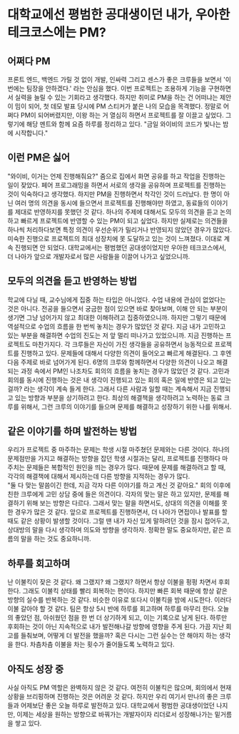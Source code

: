 # 대학교에선 평범한 공대생이던 내가, 우아한테크코스에는 PM?  

## 어쩌다 PM
프론트 엔드, 백엔드 가릴 것 없이 개발, 인싸력 그리고 센스가 좋은 크루들을 보면서 '이번에는 팀장을 안하겠다.' 라는 안심을 했다. 
이번 프로젝트는 조용하게 기능을 구현하면서 실력을 늘릴 수 있는 기회라고 생각했다. 하지만 취미로 PM을 하는 건 어떠냐는 제안이 밈이 되어, 첫 데모 발표 당시에 PM 스티커가 붙은 나의 모습을 목격했다. 정말로 어쩌다 PM이 되어버렸지만, 이왕 하는 거 열심히 하면서 프로젝트를 잘 이끌고 싶었다.
그렇기에 해당 멘트와 함께 요즘 하루를 정리하고 있다.
"금일 와이비의 코드가 빛나는 밤에 시작합니다."

## 이런 PM은 싫어
"와이비, 이거는 언제 진행해줘요?"
줌으로 집에서 화면 공유를 하고 작업을 진행하는 일이 잦았다. 페어 프로그래밍을 하면서 서로의 생각을 공유하며 프로젝트를 진행하는 것이 익숙하다고 생각했다. 하지만 PM을 진행하면서 착각인 것이 드러났다. 한 명이 아닌 여러 명의 의견을 동시에 들으면서 프로젝트를 진행해야만 하였고, 동료들의 이야기를 제대로 반영하지를 못했던 것 같다. 하나의 주제에 대해서도 모두의 의견을 듣고 논의하고 빠르게 프로젝트에 반영할 수 있는 PM이 되고 싶었다. 하지만 실제로는 의견들을 하나씩 처리하다보면 특정 의견이 우선순위가 밀리거나 반영되지 않았던 경우가 많았다. 미숙한 진행으로 프로젝트의 최대 성장치에 못 도달하고 있는 것이 느껴졌다.
이대로 계속 진행되면 안 되었다. 대학교에서는 평범했던 공대생이었지만 우아한 테크코스에서, 더 나아가 앞으로 개발자로서 많은 사람들을 이끌어 나가고 싶었으니까.

## 모두의 의견을 듣고 반영하는 방법
학교에 다닐 때, 교수님에게 집중 하는 타입은 아니었다. 수업 내용에 관심이 없었다는 것은 아니다. 전공을 들으면서 궁금한 점이 있으면 바로 찾아보며, 이해 안 되는 부분이 생기면 그냥 넘어가지 않고 최대한 이해하려고 집중하였으니까. 하지만 그렇기 때문에 역설적으로 수업의 흐름을 한 번씩 놓치는 경우가 많았던 것 같다. 지금 내가 고민하고 있는 부분을 해결하면 수업의 진도는 저 앞 멀리 떠나가고 있었으니까. 지금 진행하는 프로젝트도 마찬가지다. 각 크루들은 자신이 가진 생각들을 공유하면서 능동적으로 프로젝트를 진행하고 있다. 문제들에 대해서 다양한 의견이 들어오고 빠르게 해결된다. 그 후엔 다음 주제로 바로 넘어가게 된다. 6명의 크루와 함께하면서 다양한 의견이 나오고 해결되는 과정 속에서 PM인 나조차도 회의의 흐름을 놓치는 경우가 많았던 것 같다. 고민과 회의를 동시에 진행하는 것은 내 생각이 진행되고 있는 회의 혹은 일에 반영은 되고 있는걸까? 라는 생각이 계속 들게 한다. 그래서 다른 사람과 일할 때는 계속해서 지금 진행되고 있는 방향과 부분을 상기하려고 한다. 최상의 해결책을 생각하려고 노력하는 동료 크루를 위해서, 그런 크루의 이야기를 들으며 문제를 해결하고 성장하기 위한 나를 위해서.

## 같은 이야기를 하며 발전하는 방법
우리가 프로젝트 중 마주하는 문제는 학생 시절 마주쳤던 문제와는 다른 것이다. 하나의 문제점만을 가지고 해결하는 방향을 잡던 학생 시절과는 달리, 프로젝트를 진행하다 마주치는 문제들은 복합적인 원인을 띄는 경우가 많다. 때문에 문제를 해결하려고 할 때, 각각의 해결책에 대해서 제시하는데 다른 방향을 지적하는 경우가 많다.  
"둘 다 맞는 말씀이긴 한데, 지금 각자 다른 이야기를 하고 계신 것 같아요."
회의 이후에 친한 크루에게 고민 상담 중에 들은 의견이다. 각자의 맞는 말은 하고 있지만, 문제를 해결하기 위해 보는 방향은 다르다. 그래서 맞는 말을 하면서도, 상대의 의견을 이해를 못한 경우가 많은 것 같다. 앞으로 프로젝트를 진행하면서, 더 나아가 면접이나 발표를 할 때도 같은 상황이 발생할 것이다.
그럴 땐 내가 자신 있게 말하려던 것을 잠시 접어두고, 상대방의 말을 다시 생각하며 의도와 방향을 생각하자.
정확한 말도 중요하지만, 같은 흐름의 말을 하는 것도 중요하니까.

## 하루를 회고하며
난 이불킥이 잦은 것 같다. 왜 그랬지? 왜 그랬지? 하면서 항상 이불을 펑펑 차면서 후회한다. 그래도 이불킥 상태를 빨리 회복하는 편이다.
하지만 빠른 회복 때문에 항상 같은 방향의 실수를 반복하는 것 같다. 비슷한 이유로 또다시 이불킥을 밤에 시도한다. 이러다 이불 갈아야 할 것 같다.
팀은 항상 5시 반에 하루를 회고하며 하루를 마무리 한다. 오늘의 좋았던 점, 아쉬웠던 점을 한 번 더 상기하게 되고, 이는 기록으로 남게 된다.
하루만 후회하는 것이 아닌 지속적으로 내가 발전해나갈 방향에 영향을 주게 된다. 가끔 지난 회고를 들춰보며, 어떻게 더 발전을 했을까? 혹은 다시는 그런 실수는 안 해야지 하는 생각을 한다. 차츰차츰 이불을 차는 횟수가 줄어들도록 노력하고 있다.

## 아직도 성장 중
사실 아직도 PM 역할은 완벽하지 않은 것 같다. 여전히 이불킥은 많으며, 회의에서 현재 상황을 브리핑하며 진행하는 것은 어려운 것 같다.
하지만 우리 여기서 만나의 좋은 크루들과 어제보단 좋은 오늘 하루로 발전하고 있다.
대학교에서 평범한 공대생이었던 나지만, 이제는 세상을 원하는 방향으로 바꿔가는 개발자이자 리더로서 성장해나가는 밑거름을 쌓고 있다.